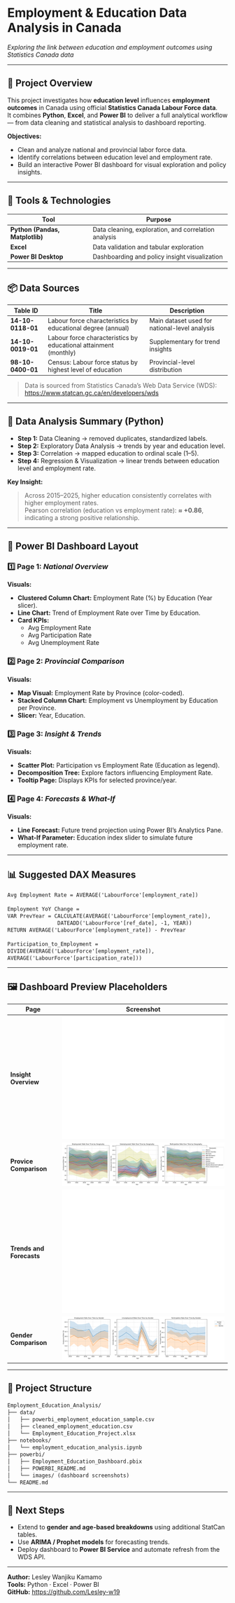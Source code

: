 # Employment & Education Data Analysis in Canada  
*Exploring the link between education and employment outcomes using Statistics Canada data*  

---

## 🎯 Project Overview
This project investigates how **education level** influences **employment outcomes** in Canada using official **Statistics Canada Labour Force data**.  
It combines **Python**, **Excel**, and **Power BI** to deliver a full analytical workflow — from data cleaning and statistical analysis to dashboard reporting.

**Objectives:**
- Clean and analyze national and provincial labor force data.
- Identify correlations between education level and employment rate.
- Build an interactive Power BI dashboard for visual exploration and policy insights.

---

## 🧰 Tools & Technologies
| Tool | Purpose |
|------|----------|
| **Python (Pandas, Matplotlib)** | Data cleaning, exploration, and correlation analysis |
| **Excel** | Data validation and tabular exploration |
| **Power BI Desktop** | Dashboarding and policy insight visualization |

---

## 📦 Data Sources
| Table ID | Title | Description |
|-----------|--------|-------------|
| **14-10-0118-01** | Labour force characteristics by educational degree (annual) | Main dataset used for national-level analysis |
| **14-10-0019-01** | Labour force characteristics by educational attainment (monthly) | Supplementary for trend insights |
| **98-10-0400-01** | Census: Labour force status by highest level of education | Provincial-level distribution |

> Data is sourced from Statistics Canada’s Web Data Service (WDS): https://www.statcan.gc.ca/en/developers/wds

---

## 🧮 Data Analysis Summary (Python)
- **Step 1:** Data Cleaning → removed duplicates, standardized labels.  
- **Step 2:** Exploratory Data Analysis → trends by year and education level.  
- **Step 3:** Correlation → mapped education to ordinal scale (1–5).  
- **Step 4:** Regression & Visualization → linear trends between education level and employment rate.  

**Key Insight:**  
> Across 2015–2025, higher education consistently correlates with higher employment rates.  
> Pearson correlation (education vs employment rate): **≈ +0.86**, indicating a strong positive relationship.  

---

## 🧭 Power BI Dashboard Layout

### 1️⃣ Page 1: *National Overview*
**Visuals:**
- **Clustered Column Chart:** Employment Rate (%) by Education (Year slicer).  
- **Line Chart:** Trend of Employment Rate over Time by Education.  
- **Card KPIs:**  
  - Avg Employment Rate  
  - Avg Participation Rate  
  - Avg Unemployment Rate  

### 2️⃣ Page 2: *Provincial Comparison*
**Visuals:**
- **Map Visual:** Employment Rate by Province (color-coded).  
- **Stacked Column Chart:** Employment vs Unemployment by Education per Province.  
- **Slicer:** Year, Education.  

### 3️⃣ Page 3: *Insight & Trends*
**Visuals:**
- **Scatter Plot:** Participation vs Employment Rate (Education as legend).  
- **Decomposition Tree:** Explore factors influencing Employment Rate.  
- **Tooltip Page:** Displays KPIs for selected province/year.

### 4️⃣ Page 4: *Forecasts & What-If*
**Visuals:**
- **Line Forecast:** Future trend projection using Power BI’s Analytics Pane.  
- **What-If Parameter:** Education index slider to simulate future employment rate.  

---

## 📊 Suggested DAX Measures
```DAX
Avg Employment Rate = AVERAGE('LabourForce'[employment_rate])

Employment YoY Change = 
VAR PrevYear = CALCULATE(AVERAGE('LabourForce'[employment_rate]), 
                DATEADD('LabourForce'[ref_date], -1, YEAR))
RETURN AVERAGE('LabourForce'[employment_rate]) - PrevYear

Participation_to_Employment = 
DIVIDE(AVERAGE('LabourForce'[employment_rate]), AVERAGE('LabourForce'[participation_rate]))
```

---

## 🖼️ Dashboard Preview Placeholders

| Page | Screenshot |
|------|-------------|
| **Insight Overview** | ![Correlation Overview Placeholder](./images/correlation_education_employment_over_time.png) |
| **Provice Comparison** | ![Province Placeholder](./images/labour_force_rates_by_geo.png) |
| **Trends and Forecasts** | ![Trends Placeholder](./images/education_trends_over_time.png) |
| **Gender Comparison** | ![Gender Placeholder](./images/labour_force_rates_by_gender.png) |
---

## 🧩 Project Structure
```
Employment_Education_Analysis/
├── data/
│   ├── powerbi_employment_education_sample.csv
│   ├── cleaned_employment_education.csv
│   └── Employment_Education_Project.xlsx
├── notebooks/
│   └── employment_education_analysis.ipynb
├── powerbi/
│   ├── Employment_Education_Dashboard.pbix 
│   ├── POWERBI_README.md
│   └── images/ (dashboard screenshots)
└── README.md
```
---

## 🧠 Next Steps
- Extend to **gender and age-based breakdowns** using additional StatCan tables.  
- Use **ARIMA / Prophet models** for forecasting trends.  
- Deploy dashboard to **Power BI Service** and automate refresh from the WDS API.

---

**Author:** Lesley Wanjiku Kamamo   
**Tools:** Python · Excel · Power BI  
**GitHub:** https://github.com/Lesley-w19
